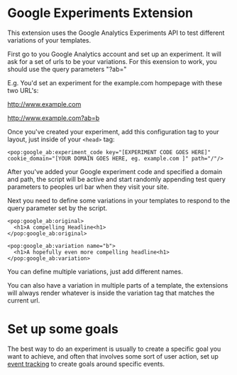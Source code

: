 Google Experiments Extension
============================

This extension uses the Google Analytics Experiments API to test different variations of your templates.

First go to you Google Analytics account and set up an experiment.
It will ask for a set of urls to be your variations. For this exension to work, you should use the query parameters "?ab="

E.g. You'd set an experiment for the example.com hompepage with these two URL's:

http://www.example.com

http://www.example.com?ab=b

Once you've created your experiment, add this configuration tag to your layout, just inside of your `<head>` tag:

```
<pop:google_ab:experiment_code key="[EXPERIMENT CODE GOES HERE]" cookie_domain="[YOUR DOMAIN GOES HERE, eg. example.com ]" path="/"/>
```

After you've added your Google experiment code and specified a domain and path, the script will be active and start randomly appending test query parameters to peoples url bar when they visit your site.

Next you need to define some variations in your templates to respond to the query parameter set by the script.

```
<pop:google_ab:original>
  <h1>A compelling Headline<h1>
</pop:google_ab:original>

<pop:google_ab:variation name="b">
  <h1>A hopefully even more compelling headline<h1>
</pop:google_ab:variation>
```

You can define multiple variations, just add different names.

You can also have a variation in multiple parts of a template, the extensions will always render whatever is inside the variation tag that matches the current url.


Set up some goals
=================

The best way to do an experiment is usually to create a specific goal you want to achieve, and often that involves some sort of user action, set up [event tracking](https://developers.google.com/analytics/devguides/collection/gajs/eventTrackerGuide#SettingUpEventTracking) to create goals around specific events.


